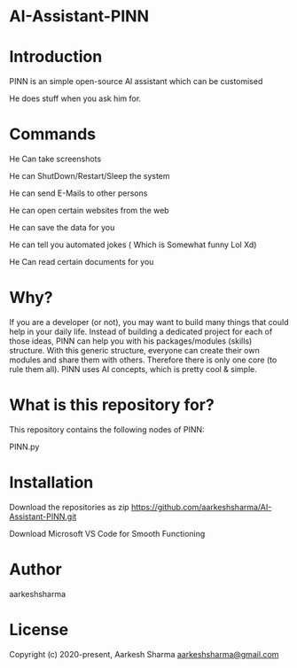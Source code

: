 # AI-Assistant-PINN

# Introduction
PINN is an simple open-source AI assistant which can be customised 

He does stuff when you ask him for.

# Commands
He Can take screenshots

He can ShutDown/Restart/Sleep the system

He can send E-Mails to other persons

He can open certain websites from the web

He can save the data for you

He can tell you automated jokes ( Which is Somewhat funny Lol Xd)

He Can read certain documents for you

# Why?
If you are a developer (or not), you may want to build many things that could help in your daily life. Instead of building a dedicated project for each of those ideas, PINN can help you with his packages/modules (skills) structure.
With this generic structure, everyone can create their own modules and share them with others. Therefore there is only one core (to rule them all).
PINN uses AI concepts, which is pretty cool & simple.

# What is this repository for?
This repository contains the following nodes of PINN:

PINN.py

# Installation
Download the repositories as zip https://github.com/aarkeshsharma/AI-Assistant-PINN.git

Download Microsoft VS Code for Smooth Functioning

# Author

aarkeshsharma

# License

Copyright (c) 2020-present, Aarkesh Sharma aarkeshsharma@gmail.com
